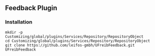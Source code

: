 Feedback Plugin
---------------
### Installation 

```
mkdir -p Customizing/global/plugins/Services/Repository/RepositoryObject
cd Customizing/global/plugins/Services/Repository/RepositoryObject
git clone https://github.com/leifos-gmbh/UFreibFeedback.git UFreibFeedback
```
